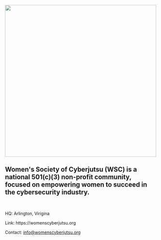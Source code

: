 <img src="https://womenscyberjutsu.org/resource/resmgr/images/images3/2021-06-Cyberjutsu_logo_ligh.png" width="500px">

<h2>Women's Society of Cyberjutsu (WSC) is a national 501(c)(3) non-profit community, 
  focused on empowering women to succeed in the cybersecurity industry.</h2>
<br>
<p>HQ: Arlington, Virigina</p>
<p>Link: https://womenscyberjutsu.org </p>
<p>Contact: <a href="mailto:info@womenscyberjutsu.org">info@womenscyberjutsu.org</a></p>

<!---
WomensCyberjutsu/WomensCyberjutsu is a ✨ special ✨ repository because its `README.md` (this file) appears on your GitHub profile.
You can click the Preview link to take a look at your changes.
--->
